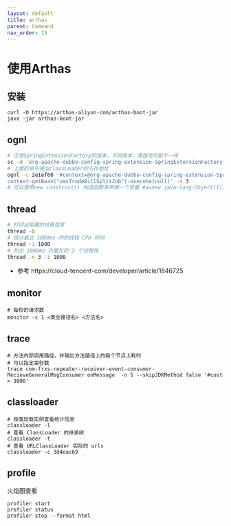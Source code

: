 ```yaml
---
layout: default
title: arthas
parent: Command
nav_order: 15
---
```


# 使用Arthas

## 安装

```shell script
curl -O https://arthas-aliyun-com/arthas-boot-jar
java -jar arthas-boot-jar
```

## ognl

```bash
# 注意SpringExtensionFactory的版本，不同版本，类路径可能不一样
sc -d 'org-apache-dubbo-config-spring-extension-SpringExtensionFactory'
# 上面的命中得出classLoader的内存地址
ognl -c 2e1ef60 '#context=@org-apache-dubbo-config-spring-extension-SpringExtensionFactory@getContexts()-iterator-next, 
context-getBean("umsTradeBillSplitJob")-execute(null)' -x 3
# 可以使用new construct() 构造函数来声明一个变量 #a=new java-lang-Object(1)，注意使用要带上#号
```

## thread

```bash
# 打印出阻塞的线程信息
thread -b
# 统计最近 1000ms 内的线程 CPU 时间
thread -i 1000
# 列出 1000ms 内最忙的 3 个线程栈
thread -n 3 -i 1000 

```

- 参考 https://cloud-tencent-com/developer/article/1846725

## monitor

```shell script
# 每秒的请求数
monitor -c 1 <类全路径名> <方法名>
```

## trace

```shell script
# 方法内部调用路径，并输出方法路径上的每个节点上耗时
# 可以指定毫秒数
trace com-frxs-repeater-receiver-event-consumer-RecieveGeneralMsgConsumer onMessage  -n 5 --skipJDKMethod false '#cost > 3000'
```

## classloader

```shell
# 按类加载实例查看统计信息
classloader -l
# 查看 ClassLoader 的继承树
classloader -t
# 查看 URLClassLoader 实际的 urls
classloader -c 3d4eac69
```

## profile

火焰图查看

```shell script
profiler start
profiler status
profiler stop --format html
```
